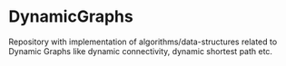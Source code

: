 # DynamicGraphs
Repository with implementation of algorithms/data-structures related to Dynamic Graphs like dynamic connectivity, dynamic shortest path etc.
